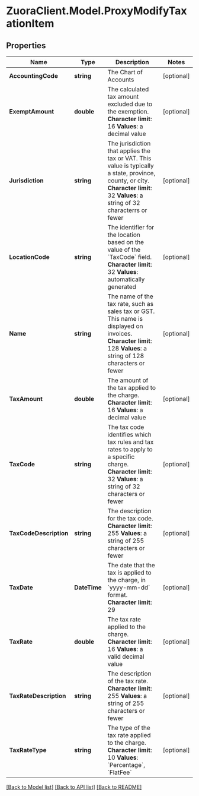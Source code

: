 # ZuoraClient.Model.ProxyModifyTaxationItem

## Properties

Name | Type | Description | Notes
------------ | ------------- | ------------- | -------------
**AccountingCode** | **string** |  The Chart of Accounts  | [optional] 
**ExemptAmount** | **double** |  The calculated tax amount excluded due to the exemption. **Character limit**: 16 **Values**: a decimal value  | [optional] 
**Jurisdiction** | **string** |  The jurisdiction that applies the tax or VAT. This value is typically a state, province, county, or city. **Character limit**: 32 **Values**: a string of 32 characterrs or fewer  | [optional] 
**LocationCode** | **string** |  The identifier for the location based on the value of the &#x60;TaxCode&#x60; field. **Character limit**: 32 **Values**: automatically generated  | [optional] 
**Name** | **string** |  The name of the tax rate, such as sales tax or GST. This name is displayed on invoices. **Character limit**: 128 **Values**: a string of 128 characters or fewer  | [optional] 
**TaxAmount** | **double** |  The amount of the tax applied to the charge. **Character limit**: 16 **Values**: a decimal value  | [optional] 
**TaxCode** | **string** |  The tax code identifies which tax rules and tax rates to apply to a specific charge. **Character limit**: 32 **Values**: a string of 32 characters or fewer  | [optional] 
**TaxCodeDescription** | **string** |  The description for the tax code. **Character limit**: 255 **Values**: a string of 255 characters or fewer  | [optional] 
**TaxDate** | **DateTime** |  The date that the tax is applied to the charge, in &#x60;yyyy-mm-dd&#x60; format. **Character limit**: 29  | [optional] 
**TaxRate** | **double** |  The tax rate applied to the charge. **Character limit**: 16 **Values**: a valid decimal value  | [optional] 
**TaxRateDescription** | **string** |  The description of the tax rate. **Character limit**: 255 **Values**: a string of 255 characters or fewer  | [optional] 
**TaxRateType** | **string** |  The type of the tax rate applied to the charge. **Character limit**: 10 **Values**: &#x60;Percentage&#x60;, &#x60;FlatFee&#x60;  | [optional] 

[[Back to Model list]](../README.md#documentation-for-models) [[Back to API list]](../README.md#documentation-for-api-endpoints) [[Back to README]](../README.md)

